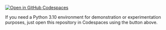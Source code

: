 [![Open in GitHub Codespaces](https://github.com/codespaces/badge.svg)](https://github.com/codespaces/new?hide_repo_select=true&ref=main&repo=552555575)

If you need a Python 3.10 environment for demonstration or experimentation purposes, just open this repository in Codespaces using the button above. 